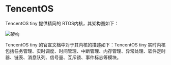 # TencentOS

TencentOS tiny 提供精简的 RTOS内核，其架构图如下：

![架构](https://s2.ax1x.com/2019/09/29/u8hhFK.jpg)

TencentOS tiny 的官宣文档中对于其内核的描述如下：TencentOS tiny 实时内核包括任务管理、实时调度、时间管理、中断管理、内存管理、异常处理、软件定时器、链表、消息队列、信号量、互斥锁、事件标志等模块。